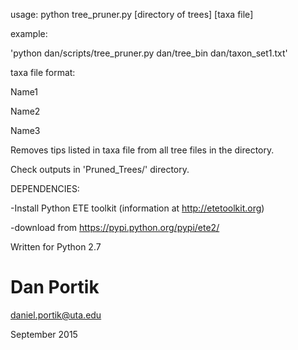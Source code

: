 usage: python tree_pruner.py [directory of trees] [taxa file]

example:

'python dan/scripts/tree_pruner.py dan/tree_bin dan/taxon_set1.txt'

taxa file format:

Name1

Name2

Name3

Removes tips listed in taxa file from all tree files in the directory.

Check outputs in 'Pruned_Trees/' directory.


DEPENDENCIES:

-Install Python ETE toolkit (information at http://etetoolkit.org) 

-download from https://pypi.python.org/pypi/ete2/

  
Written for Python 2.7

# Dan Portik

daniel.portik@uta.edu

September 2015
